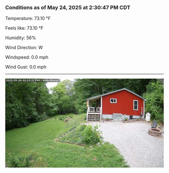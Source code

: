### Conditions as of May 24, 2025 at 2:30:47 PM CDT 

Temperature: 73.10 &deg;F

Feels like: 73.10 &deg;F

Humidity: 56%

Wind Direction: W

Windspeed: 0.0 mph

Wind Gust: 0.0 mph

---

<img src="./images/latest.jpeg"/>

